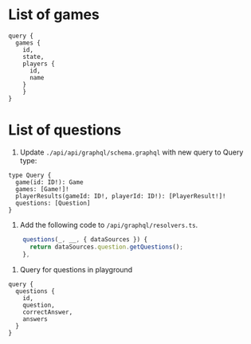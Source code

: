 # List of games

```
query { 
  games {
  	id, 
    state, 
    players {
      id, 
      name
    }
	} 
}
```

# List of questions

1. Update `./api/api/graphql/schema.graphql` with new query to Query type:

  ```
  type Query {
    game(id: ID!): Game
    games: [Game!]!
    playerResults(gameId: ID!, playerId: ID!): [PlayerResult!]!
    questions: [Question]
  }
  ```

1. Add the following code to `/api/graphql/resolvers.ts`.

  ```javascript
      questions(_, __, { dataSources }) {
        return dataSources.question.getQuestions();
      }, 
  ```

1. Query for questions in playground

  ```
  query { 
    questions {
      id, 
      question, 
      correctAnswer, 
      answers 
    } 
  }
  ```
